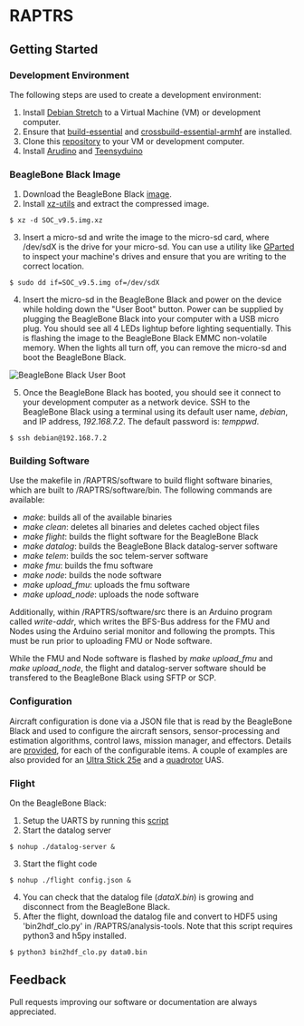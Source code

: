 # RAPTRS

## Getting Started

### Development Environment
The following steps are used to create a development environment:
1. Install [Debian Stretch](https://www.debian.org/) to a Virtual Machine (VM) or development computer.
2. Ensure that [build-essential](https://packages.debian.org/stretch/build-essential) and [crossbuild-essential-armhf](crossbuild-essential-armhf) are installed.
3. Clone this [repository](https://github.com/bolderflight/RAPTRS) to your VM or development computer.
4. Install [Arudino](https://www.arduino.cc/en/Main/Software) and [Teensyduino](https://www.pjrc.com/teensy/td_download.html)

### BeagleBone Black Image
1. Download the BeagleBone Black [image](https://www.dropbox.com/s/yodt8tj4s9jyjuw/SOC_v9.5.img.xz?dl=0).
2. Install [xz-utils](https://packages.debian.org/stretch/xz-utils) and extract the compressed image.
```
$ xz -d SOC_v9.5.img.xz
```
3. Insert a micro-sd and write the image to the micro-sd card, where /dev/sdX is the drive for your micro-sd. You can use a utility like [GParted](https://gparted.org/) to inspect your machine's drives and ensure that you are writing to the correct location.
```
$ sudo dd if=SOC_v9.5.img of=/dev/sdX
```
4. Insert the micro-sd in the BeagleBone Black and power on the device while holding down the "User Boot" button. Power can be supplied by plugging the BeagleBone Black into your computer with a USB micro plug. You should see all 4 LEDs lightup before lighting sequentially. This is flashing the image to the BeagleBone Black EMMC non-volatile memory. When the lights all turn off, you can remove the micro-sd and boot the BeagleBone Black.

![BeagleBone Black User Boot](https://cdn-learn.adafruit.com/assets/assets/000/008/680/small240/beaglebone_BeagleBoneBlack.jpeg)

5. Once the BeagleBone Black has booted, you should see it connect to your development computer as a network device. SSH to the BeagleBone Black using a terminal using its default user name, _debian_, and IP address, _192.168.7.2_. The default password is: _temppwd_.
```
$ ssh debian@192.168.7.2
```

### Building Software
Use the makefile in /RAPTRS/software to build flight software binaries, which are built to /RAPTRS/software/bin. The following commands are available:
   * _make_: builds all of the available binaries
   * _make clean_: deletes all binaries and deletes cached object files
   * _make flight_: builds the flight software for the BeagleBone Black
   * _make datalog_: builds the BeagleBone Black datalog-server software
   * _make telem_: builds the soc telem-server software
   * _make fmu_: builds the fmu software
   * _make node_: builds the node software
   * _make upload_fmu_: uploads the fmu software
   * _make upload_node_: uploads the node software
   
Additionally, within /RAPTRS/software/src there is an Arduino program called _write-addr_, which writes the BFS-Bus address for the FMU and Nodes using the Arduino serial monitor and following the prompts. This must be run prior to uploading FMU or Node software.

While the FMU and Node software is flashed by _make upload_fmu_ and _make upload_node_, the flight and datalog-server software should be transfered to the BeagleBone Black using SFTP or SCP.

### Configuration
Aircraft configuration is done via a JSON file that is read by the BeagleBone Black and used to configure the aircraft sensors, sensor-processing and estimation algorithms, control laws, mission manager, and effectors. Details are [provided](https://github.com/bolderflight/RAPTRS/blob/master/CONFIGURATION.md), for each of the configurable items. A couple of examples are also provided for an [Ultra Stick 25e](https://www.dropbox.com/s/shd0q6is4jtnv1q/thor.json?dl=0) and a [quadrotor](https://www.dropbox.com/s/kqxwsg8gf16s80u/f450.json?dl=0) UAS.

### Flight
On the BeagleBone Black:
1. Setup the UARTS by running this [script](https://www.dropbox.com/s/4zfucbmtxqe7tgx/setup-uarts.sh?dl=0)
2. Start the datalog server
```
$ nohup ./datalog-server &
```
3. Start the flight code
```
$ nohup ./flight config.json &
```
4. You can check that the datalog file (_dataX.bin_) is growing and disconnect from the BeagleBone Black.
5. After the flight, download the datalog file and convert to HDF5 using 'bin2hdf_clo.py' in /RAPTRS/analysis-tools. Note that this script requires python3 and h5py installed.
```
$ python3 bin2hdf_clo.py data0.bin
```

## Feedback
Pull requests improving our software or documentation are always appreciated.


